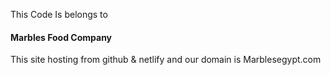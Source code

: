 This Code Is belongs to
 #### Marbles Food Company 
 This site hosting from github & netlify
 and our domain is Marblesegypt.com